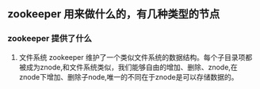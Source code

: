 ## zookeeper 用来做什么的，有几种类型的节点

### zookeeper 提供了什么
1. 文件系统
zookeeper 维护了一个类似文件系统的数据结构。每个子目录项都被成为znode,和文件系统类似，我们能够自由的增加、删除、znode,在znode下增加、删除子node,唯一的不同在于znode是可以存储数据的。